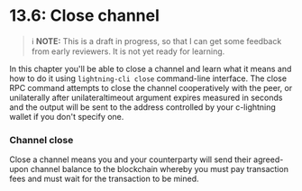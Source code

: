 # 13.6: Close channel

> :information_source: **NOTE:** This is a draft in progress, so that I can get some feedback from early reviewers. It is not yet ready for learning.

In this chapter you'll be able to close a channel and learn what it means and how to do it using `lightning-cli close` command-line interface.   The close RPC command attempts to close the channel cooperatively with the peer, or unilaterally after unilateraltimeout argument expires measured in seconds and the output will be sent to the address controlled by your c-lightning wallet if you don't specify one.

### Channel close

Close a channel means you and your counterparty will send their agreed-upon channel balance to the blockchain whereby you must pay transaction fees and must wait for the transaction to be mined.


